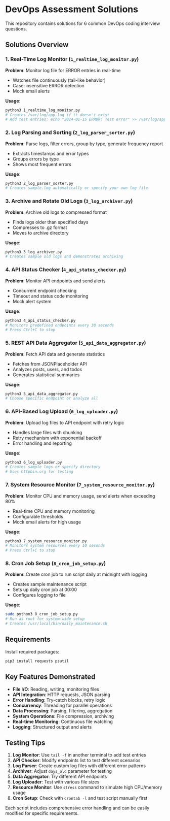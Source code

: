 # DevOps Assessment Solutions

This repository contains solutions for 6 common DevOps coding interview questions.

## Solutions Overview

### 1. Real-Time Log Monitor (`1_realtime_log_monitor.py`)
**Problem**: Monitor log file for ERROR entries in real-time
- Watches file continuously (tail-like behavior)
- Case-insensitive ERROR detection
- Mock email alerts

**Usage**:
```bash
python3 1_realtime_log_monitor.py
# Creates /var/log/app.log if it doesn't exist
# Add test entries: echo "2024-01-15 ERROR: Test error" >> /var/log/app.log
```

### 2. Log Parsing and Sorting (`2_log_parser_sorter.py`)
**Problem**: Parse logs, filter errors, group by type, generate frequency report
- Extracts timestamps and error types
- Groups errors by type
- Shows most frequent errors

**Usage**:
```bash
python3 2_log_parser_sorter.py
# Creates sample.log automatically or specify your own log file
```

### 3. Archive and Rotate Old Logs (`3_log_archiver.py`)
**Problem**: Archive old logs to compressed format
- Finds logs older than specified days
- Compresses to .gz format
- Moves to archive directory

**Usage**:
```bash
python3 3_log_archiver.py
# Creates sample old logs and demonstrates archiving
```

### 4. API Status Checker (`4_api_status_checker.py`)
**Problem**: Monitor API endpoints and send alerts
- Concurrent endpoint checking
- Timeout and status code monitoring
- Mock alert system

**Usage**:
```bash
python3 4_api_status_checker.py
# Monitors predefined endpoints every 30 seconds
# Press Ctrl+C to stop
```

### 5. REST API Data Aggregator (`5_api_data_aggregator.py`)
**Problem**: Fetch API data and generate statistics
- Fetches from JSONPlaceholder API
- Analyzes posts, users, and todos
- Generates statistical summaries

**Usage**:
```bash
python3 5_api_data_aggregator.py
# Choose specific endpoint or analyze all
```

### 6. API-Based Log Upload (`6_log_uploader.py`)
**Problem**: Upload log files to API endpoint with retry logic
- Handles large files with chunking
- Retry mechanism with exponential backoff
- Error handling and reporting

**Usage**:
```bash
python3 6_log_uploader.py
# Creates sample logs or specify directory
# Uses httpbin.org for testing
```

### 7. System Resource Monitor (`7_system_resource_monitor.py`)
**Problem**: Monitor CPU and memory usage, send alerts when exceeding 80%
- Real-time CPU and memory monitoring
- Configurable thresholds
- Mock email alerts for high usage

**Usage**:
```bash
python3 7_system_resource_monitor.py
# Monitors system resources every 10 seconds
# Press Ctrl+C to stop
```

### 8. Cron Job Setup (`8_cron_job_setup.py`)
**Problem**: Create cron job to run script daily at midnight with logging
- Creates sample maintenance script
- Sets up daily cron job at 00:00
- Configures logging to file

**Usage**:
```bash
sudo python3 8_cron_job_setup.py
# Run as root for system-wide setup
# Creates /usr/local/bin/daily_maintenance.sh
```

## Requirements

Install required packages:
```bash
pip3 install requests psutil
```

## Key Features Demonstrated

- **File I/O**: Reading, writing, monitoring files
- **API Integration**: HTTP requests, JSON parsing
- **Error Handling**: Try-catch blocks, retry logic
- **Concurrency**: Threading for parallel operations
- **Data Processing**: Parsing, filtering, aggregation
- **System Operations**: File compression, archiving
- **Real-time Monitoring**: Continuous file watching
- **Logging**: Structured output and alerts

## Testing Tips

1. **Log Monitor**: Use `tail -f` in another terminal to add test entries
2. **API Checker**: Modify endpoints list to test different scenarios
3. **Log Parser**: Create custom log files with different error patterns
4. **Archiver**: Adjust `days_old` parameter for testing
5. **Data Aggregator**: Try different API endpoints
6. **Log Uploader**: Test with various file sizes
7. **Resource Monitor**: Use `stress` command to simulate high CPU/memory usage
8. **Cron Setup**: Check with `crontab -l` and test script manually first

Each script includes comprehensive error handling and can be easily modified for specific requirements.